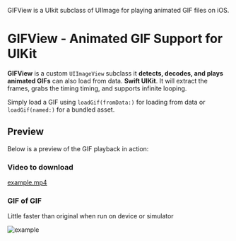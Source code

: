 GIFView is a UIkit subclass of UIImage for playing animated GIF files on iOS.

# GIFView - Animated GIF Support for UIKit  

**GIFView** is a custom `UIImageView` subclass it **detects, decodes, and plays animated GIFs** can also load from data. **Swift UIKit**. 
It will extract the frames, grabs the timing timing, and supports infinite looping. 

Simply load a GIF using `loadGif(fromData:)` for loading from data or `loadGif(named:)` for a bundled asset.  

## Preview  
Below is a preview of the GIF playback in action:  

### Video to download
[example.mp4](https://github.com/dagoatao/GIFView/blob/main/example.mp4)

### GIF of GIF

Little faster than original when run on device or simulator

![example](https://github.com/dagoatao/GIFView/blob/main/example.gif)

